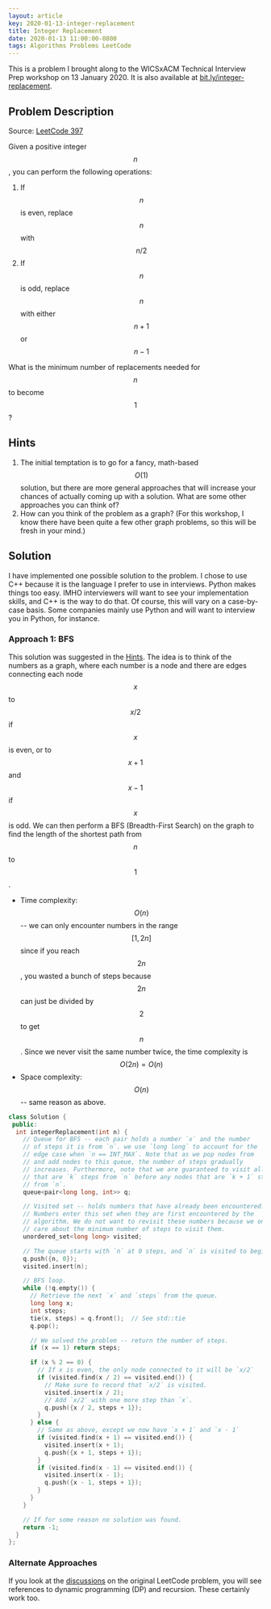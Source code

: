 ```yaml
---
layout: article
key: 2020-01-13-integer-replacement
title: Integer Replacement
date: 2020-01-13 11:00:00-0800
tags: Algorithms Problems LeetCode
---
```


This is a problem I brought along to the WICSxACM Technical Interview Prep
workshop on 13 January 2020.<!--excerpt-separator--> It is also available at
[bit.ly/integer-replacement](https://bit.ly/integer-replacement).

## Problem Description

Source: [LeetCode 397](https://leetcode.com/problems/integer-replacement/)

Given a positive integer $$n$$, you can perform the following operations:

1. If $$n$$ is even, replace $$n$$ with $$n/2$$
2. If $$n$$ is odd, replace $$n$$ with either $$n + 1$$ or $$n - 1$$

What is the minimum number of replacements needed for $$n$$ to become $$1$$?

## Hints

1. The initial temptation is to go for a fancy, math-based $$O(1)$$ solution,
   but there are more general approaches that will increase your chances of
   actually coming up with a solution. What are some other approaches you can
   think of?
2. How can you think of the problem as a graph? (For this workshop, I know there
   have been quite a few other graph problems, so this will be fresh in your
   mind.)

## Solution

I have implemented one possible solution to the problem. I chose to use C++
because it is the language I prefer to use in interviews. Python makes things
too easy. IMHO interviewers will want to see your implementation skills, and C++
is the way to do that. Of course, this will vary on a case-by-case basis. Some
companies mainly use Python and will want to interview you in Python, for
instance.

### Approach 1: BFS

This solution was suggested in the [Hints](#hints). The idea is to think of the
numbers as a graph, where each number is a node and there are edges connecting
each node $$x$$ to $$x/2$$ if $$x$$ is even, or to $$x + 1$$ and $$x - 1$$ if
$$x$$ is odd. We can then perform a BFS (Breadth-First Search) on the graph to
find the length of the shortest path from $$n$$ to $$1$$.

- Time complexity: $$O(n)$$ -- we can only encounter numbers in the range
  $$[1, 2n]$$ since if you reach $$2n$$, you wasted a bunch of steps because
  $$2n$$ can just be divided by $$2$$ to get $$n$$. Since we never visit the
  same number twice, the time complexity is $$O(2n) = O(n)$$
- Space complexity: $$O(n)$$ -- same reason as above.

```cpp
class Solution {
 public:
  int integerReplacement(int n) {
    // Queue for BFS -- each pair holds a number `x` and the number
    // of steps it is from `n`. we use `long long` to account for the
    // edge case when `n == INT_MAX`. Note that as we pop nodes from
    // and add nodes to this queue, the number of steps gradually
    // increases. Furthermore, note that we are guaranteed to visit all nodes
    // that are `k` steps from `n` before any nodes that are `k + 1` steps
    // from `n`.
    queue<pair<long long, int>> q;

    // Visited set -- holds numbers that have already been encountered.
    // Numbers enter this set when they are first encountered by the
    // algorithm. We do not want to revisit these numbers because we only
    // care about the minimum number of steps to visit them.
    unordered_set<long long> visited;

    // The queue starts with `n` at 0 steps, and `n` is visited to begin with.
    q.push({n, 0});
    visited.insert(n);

    // BFS loop.
    while (!q.empty()) {
      // Retrieve the next `x` and `steps` from the queue.
      long long x;
      int steps;
      tie(x, steps) = q.front();  // See std::tie
      q.pop();

      // We solved the problem -- return the number of steps.
      if (x == 1) return steps;

      if (x % 2 == 0) {
        // If x is even, the only node connected to it will be `x/2`
        if (visited.find(x / 2) == visited.end()) {
          // Make sure to record that `x/2` is visited.
          visited.insert(x / 2);
          // Add `x/2` with one more step than `x`.
          q.push({x / 2, steps + 1});
        }
      } else {
        // Same as above, except we now have `x + 1` and `x - 1`
        if (visited.find(x + 1) == visited.end()) {
          visited.insert(x + 1);
          q.push({x + 1, steps + 1});
        }
        if (visited.find(x - 1) == visited.end()) {
          visited.insert(x - 1);
          q.push({x - 1, steps + 1});
        }
      }
    }

    // If for some reason no solution was found.
    return -1;
  }
};
```

### Alternate Approaches

If you look at the
[discussions](https://leetcode.com/problems/integer-replacement/discuss/) on the
original LeetCode problem, you will see references to dynamic programming (DP)
and recursion. These certainly work too.
